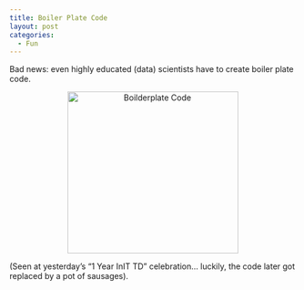 ```yaml
---
title: Boiler Plate Code
layout: post
categories:
  - Fun
---
```

Bad news: even highly educated (data) scientists have to create boiler plate code.

<p style="text-align: center;">
  <a href="https://dublin.zhaw.ch/~stdm/wp-content/uploads/2013/04/BoilderPlateCode.jpg"><img class="size-medium wp-image-20 aligncenter" alt="Boilderplate Code" src="https://dublin.zhaw.ch/~stdm/wp-content/uploads/2013/04/BoilderPlateCode-300x284.jpg" width="300" height="284" /></a>
</p>

(Seen at yesterday&#8217;s &#8220;1 Year InIT TD&#8221; celebration&#8230; luckily, the code later got replaced by a pot of sausages).